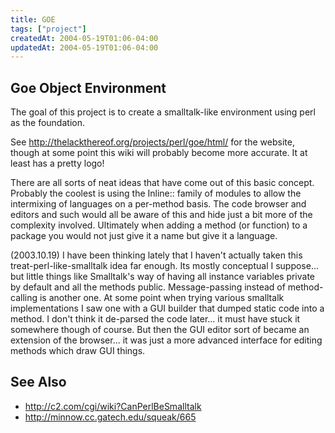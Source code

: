 ```yaml
---
title: GOE
tags: ["project"]
createdAt: 2004-05-19T01:06-04:00
updatedAt: 2004-05-19T01:06-04:00
---
```


## Goe Object Environment

The goal of this project is to create a smalltalk-like environment using perl as the foundation.

See http://thelackthereof.org/projects/perl/goe/html/ for the website, though at some point this wiki will probably become more accurate. It at least has a pretty logo!

There are all sorts of neat ideas that have come out of this basic concept. Probably the coolest is using the Inline:: family of modules to allow the intermixing of languages on a per-method basis. The code browser and editors and such would all be aware of this and hide just a bit more of the complexity involved. Ultimately when adding a method (or function) to a package you would not just give it a name but give it a language.

(2003.10.19) I have been thinking lately that I haven't actually taken this treat-perl-like-smalltalk idea far enough. Its mostly conceptual I suppose... but little things like Smalltalk's way of having all instance variables private by default and all the methods public. Message-passing instead of method-calling is another one. At some point when trying various smalltalk implementations I saw one with a GUI builder that dumped static code into a method. I don't think it de-parsed the code later... it must have stuck it somewhere though of course.  But then the GUI editor sort of became an extension of the browser... it was just a more advanced interface for editing methods which draw GUI things.


## See Also
* http://c2.com/cgi/wiki?CanPerlBeSmalltalk
* http://minnow.cc.gatech.edu/squeak/665


